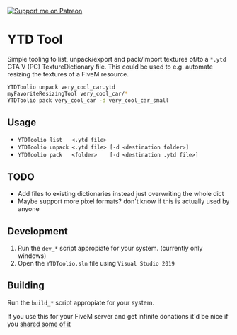 [![Support me on Patreon](https://img.shields.io/endpoint.svg?url=https%3A%2F%2Fshieldsio-patreon.vercel.app%2Fapi%3Fusername%3Dkngrektor%26type%3Dpatrons&style=flat)](https://patreon.com/kngrektor)

# YTD Tool

Simple tooling to list, unpack/export and pack/import textures of/to a `*.ytd` GTA V (PC) TextureDictionary file. This could be used to e.g. automate resizing the textures of a FiveM resource.

```sh
YTDToolio unpack very_cool_car.ytd
myFavoriteResizingTool very_cool_car/*
YTDToolio pack very_cool_car -d very_cool_car_small
```

## Usage

* `YTDToolio list   <.ytd file>`
* `YTDToolio unpack <.ytd file> [-d <destination folder>]`
* `YTDToolio pack   <folder>    [-d <destination .ytd file>]`

## TODO

* Add files to existing dictionaries instead just overwriting the whole dict
* Maybe support more pixel formats? don't know if this is actually used by anyone

## Development

1. Run the `dev_*` script appropiate for your system. (currently only windows)
2. Open the `YTDToolio.sln` file using `Visual Studio 2019`

## Building

Run the `build_*` script appropiate for your system.

If you use this for your FiveM server and get infinite donations it'd be nice if you [shared some of it](https://www.patreon.com/kngrektor)
